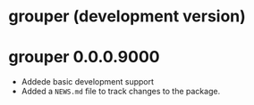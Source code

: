 # grouper (development version)

# grouper 0.0.0.9000

* Addede basic development support
* Added a `NEWS.md` file to track changes to the package.
